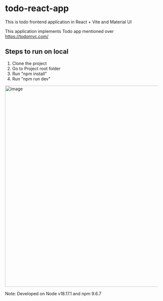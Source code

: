 # todo-react-app
This is todo frontend application in React + Vite and Material UI

This application implements Todo app mentioned over https://todomvc.com/ 

## Steps to run on local
1. Clone the project
2. Go to Project root folder
3. Run "npm install"
4. Run "npm run dev"

<img width="664" alt="image" src="https://github.com/shrirajl/todo-react-app/assets/49125380/0295dd44-33e9-42d3-b783-aca163c2fd1e">


Note: Developed on Node v18.17.1 and npm 9.6.7

